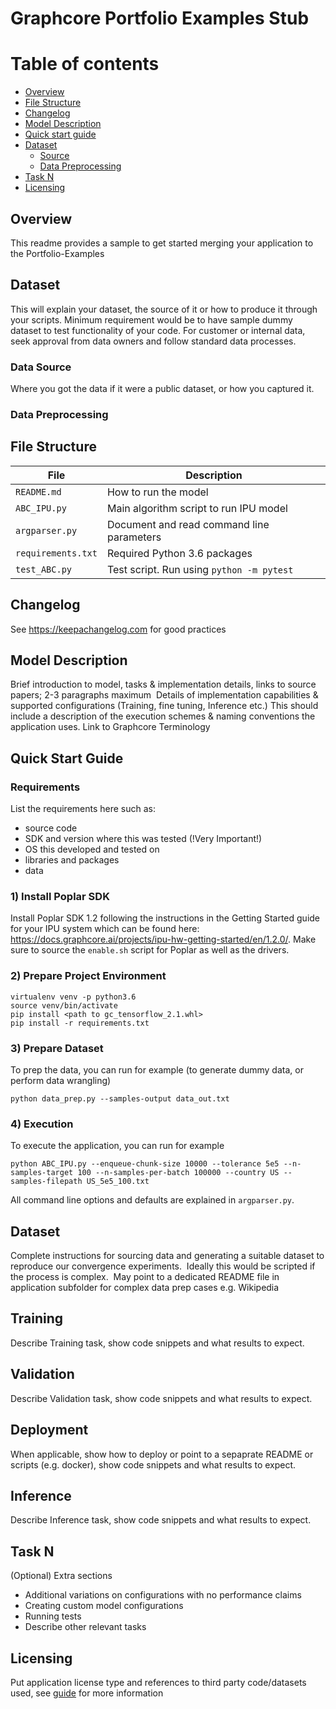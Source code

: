 # Graphcore Portfolio Examples Stub

Table of contents
=================
<!--ts-->
   * [Overview](#overview)
   * [File Structure](#filestructure)
   * [Changelog](#changelog)
   * [Model Description](#modeldescription)
   * [Quick start guide](#gettingstarted)
   * [Dataset](#dataset)
      * [Source](#datasource)
      * [Data Preprocessing](#datapreproc)
   * [Task N](#task)
   * [Licensing](#licensing)

<!--te-->

## Overview

This readme provides a sample to get started merging your application to the Portfolio-Examples 

## Dataset

This will explain your dataset, the source of it or how to produce it through your scripts. Minimum requirement would be to have sample dummy dataset to test functionality of your code. For customer or internal data, seek approval from data owners and follow standard data processes.


### Data Source
Where you got the data if it were a public dataset, or how you captured it.

### Data Preprocessing

## File Structure

| File                         | Description                                |
| ---------------------------- | ------------------------------------------ |
| `README.md`                  | How to run the model                       |
| `ABC_IPU.py`                 | Main algorithm script to run IPU model     |
| `argparser.py`               | Document and read command line parameters  |
| `requirements.txt`           | Required Python 3.6 packages               |
| `test_ABC.py`                | Test script. Run using `python -m pytest`  |

## Changelog
See https://keepachangelog.com for good practices

## Model Description
Brief introduction to model, tasks & implementation details, links to source papers; 2-3 paragraphs maximum 
Details of implementation capabilities & supported configurations (Training, fine tuning, Inference etc.)
This should include a description of the execution schemes & naming conventions the application uses.
Link to Graphcore Terminology

## Quick Start Guide
### Requirements 
List the requirements here such as:
- source code
- SDK and version where this was tested (!Very Important!)
- OS this developed and tested on
- libraries and packages
- data

### 1) Install Poplar SDK

Install Poplar SDK 1.2 following the instructions in the 
Getting Started guide for your IPU system 
which can be found here: 
https://docs.graphcore.ai/projects/ipu-hw-getting-started/en/1.2.0/.
Make sure to source the `enable.sh` script for Poplar as well as the drivers.

### 2) Prepare Project Environment
```
virtualenv venv -p python3.6
source venv/bin/activate
pip install <path to gc_tensorflow_2.1.whl>
pip install -r requirements.txt
```

### 3) Prepare Dataset

To prep the data, you can run for example (to generate dummy data, or perform data wrangling)

```
python data_prep.py --samples-output data_out.txt
```

### 4) Execution

To execute the application, you can run for example

```
python ABC_IPU.py --enqueue-chunk-size 10000 --tolerance 5e5 --n-samples-target 100 --n-samples-per-batch 100000 --country US --samples-filepath US_5e5_100.txt
```

All command line options and defaults are explained in `argparser.py`.

## Dataset

Complete instructions for sourcing data and generating a suitable dataset to reproduce our convergence experiments. 
Ideally this would be scripted if the process is complex. 
May point to a dedicated README file in application subfolder for complex data prep cases e.g. Wikipedia

## Training

Describe Training task, show code snippets and what results to expect.

## Validation

Describe Validation task, show code snippets and what results to expect.

## Deployment
When applicable, show how to deploy or point to a sepaprate README or scripts (e.g. docker), show code snippets and what results to expect.
## Inference

Describe Inference task, show code snippets and what results to expect.

## Task N

(Optional) Extra sections
- Additional variations on configurations with no performance claims
- Creating custom model configurations 
- Running tests
- Describe other relevant tasks

## Licensing
Put application license type and references to third party code/datasets used, see [guide](https://graphcore.sharepoint.com/:p:/s/Applications/EXw_vaZtpbJDsRLCGnNLjFAB3WqsTDHjY-wIyZGPkVV0Yw?e=IGKjKz) for more information

